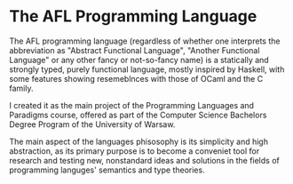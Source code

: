 # The AFL Programming Language

The AFL programming language (regardless of whether one interprets the abbreviation as "Abstract Functional Language", "Another Functional Language" or any other fancy or not-so-fancy name) is a statically 
and strongly typed, purely functional language, mostly inspired by Haskell, with some features showing resemeblnces with those of OCaml and the C family.

I created it as the main project of the Programming Languages and Paradigms course, offered as part of the Computer Science Bachelors Degree Program of the University of Warsaw.

The main aspect of the languages phisosophy is its simplicity and high abstraction, as its primary purpose is to become a conveniet tool for research and testing new, nonstandard ideas and solutions in the fields 
of programming languges' semantics and type theories.
